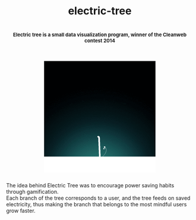 <div style="text-align:center">
<h1>electric-tree<h1>
<p style="font-size:small"> Electric tree is a small data visualization program, winner of the Cleanweb contest 2014</p>
<br>
<img src="res/electric_med.gif">
</div>

The idea behind Electric Tree was to encourage power saving habits through gamification.   
Each branch of the tree corresponds to a user, and the tree feeds on saved electricity, thus making the branch that belongs to the most mindful users grow faster.
